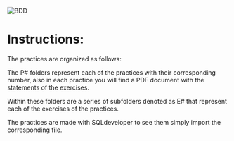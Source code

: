 ![BDD](https://community-cdn-digitalocean-com.global.ssl.fastly.net/variants/rxspzTBXppda8LhKfLEC9Eo7/035575f2985fe451d86e717d73691e533a1a00545d7230900ed786341dc3c882.png)

# Instructions:
The practices are organized as follows:

The P# folders represent each of the practices with their corresponding number, also in each practice you will find a PDF document with the statements of the exercises.

Within these folders are a series of subfolders denoted as E# that represent each of the exercises of the practices.

The practices are made with SQLdeveloper to see them simply import the corresponding file.
